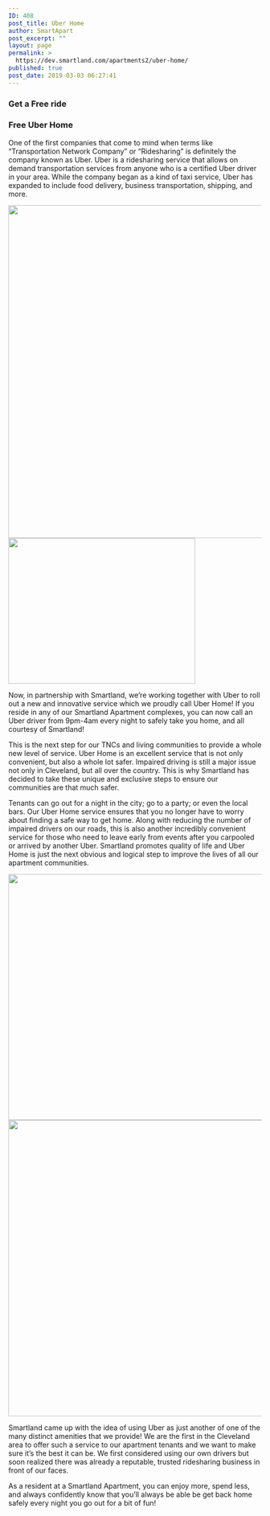 ```yaml
---
ID: 408
post_title: Uber Home
author: SmartApart
post_excerpt: ""
layout: page
permalink: >
  https://dev.smartland.com/apartments2/uber-home/
published: true
post_date: 2019-03-03 06:27:41
---
```

<h3>Get a Free ride</h3>		
			<h3>Free Uber Home</h3>		
		<p>One of the first companies that come to mind when terms like “Transportation Network Company” or “Ridesharing” is definitely the company known as Uber. Uber is a ridesharing service that allows on demand transportation services from anyone who is a certified Uber driver in your area. While the company began as a kind of taxi service, Uber has expanded to include food delivery, business transportation, shipping, and more.</p>		
										<img width="1000" height="663" src="https://dev.smartland.com/apartments2/wp-content/uploads/2019/03/Automobile.jpg" alt="" srcset="https://dev.smartland.com/apartments2/wp-content/uploads/2019/03/Automobile.jpg 1000w, https://dev.smartland.com/apartments2/wp-content/uploads/2019/03/Automobile-300x199.jpg 300w, https://dev.smartland.com/apartments2/wp-content/uploads/2019/03/Automobile-768x509.jpg 768w" sizes="(max-width: 1000px) 100vw, 1000px" />											
										<img width="372" height="290" src="https://dev.smartland.com/apartments2/wp-content/uploads/2019/03/RS-G979B-40.jpg" alt="" srcset="https://dev.smartland.com/apartments2/wp-content/uploads/2019/03/RS-G979B-40.jpg 372w, https://dev.smartland.com/apartments2/wp-content/uploads/2019/03/RS-G979B-40-300x234.jpg 300w" sizes="(max-width: 372px) 100vw, 372px" />											
		<p>Now, in partnership with Smartland, we’re working together with Uber to roll out a new and innovative service which we proudly call Uber Home! If you reside in any of our Smartland Apartment complexes, you can now call an Uber driver from 9pm-4am every night to safely take you home, and all courtesy of Smartland!</p><p>This is the next step for our TNCs and living communities to provide a whole new level of service. Uber Home is an excellent service that is not only convenient, but also a whole lot safer. Impaired driving is still a major issue not only in Cleveland, but all over the country. This is why Smartland has decided to take these unique and exclusive steps to ensure our communities are that much safer.</p><p>Tenants can go out for a night in the city; go to a party; or even the local bars. Our Uber Home service ensures that you no longer have to worry about finding a safe way to get home. Along with reducing the number of impaired drivers on our roads, this is also another incredibly convenient service for those who need to leave early from events after you carpooled or arrived by another Uber. Smartland promotes quality of life and Uber Home is just the next obvious and logical step to improve the lives of all our apartment communities.</p>		
										<img width="768" height="490" src="https://dev.smartland.com/apartments2/wp-content/uploads/2019/03/purepng.com-audiaudicarluxurious-carprofessional-carwhite-audired-audi-1701527409431xd6jm-768x490.png" alt="" srcset="https://dev.smartland.com/apartments2/wp-content/uploads/2019/03/purepng.com-audiaudicarluxurious-carprofessional-carwhite-audired-audi-1701527409431xd6jm-768x490.png 768w, https://dev.smartland.com/apartments2/wp-content/uploads/2019/03/purepng.com-audiaudicarluxurious-carprofessional-carwhite-audired-audi-1701527409431xd6jm-300x191.png 300w, https://dev.smartland.com/apartments2/wp-content/uploads/2019/03/purepng.com-audiaudicarluxurious-carprofessional-carwhite-audired-audi-1701527409431xd6jm.png 800w" sizes="(max-width: 768px) 100vw, 768px" />											
										<img width="768" height="590" src="https://dev.smartland.com/apartments2/wp-content/uploads/2019/03/Cat-walking-for-web-768x590.jpg" alt="" srcset="https://dev.smartland.com/apartments2/wp-content/uploads/2019/03/Cat-walking-for-web-768x590.jpg 768w, https://dev.smartland.com/apartments2/wp-content/uploads/2019/03/Cat-walking-for-web-300x230.jpg 300w, https://dev.smartland.com/apartments2/wp-content/uploads/2019/03/Cat-walking-for-web-1024x786.jpg 1024w, https://dev.smartland.com/apartments2/wp-content/uploads/2019/03/Cat-walking-for-web.jpg 1485w" sizes="(max-width: 768px) 100vw, 768px" />											
		<p>Smartland came up with the idea of using Uber as just another of one of the many distinct amenities that we provide! We are the first in the Cleveland area to offer such a service to our apartment tenants and we want to make sure it’s the best it can be. We first considered using our own drivers but soon realized there was already a reputable, trusted ridesharing business in front of our faces.</p><p>As a resident at a Smartland Apartment, you can enjoy more, spend less, and always confidently know that you’ll always be able be get back home safely every night you go out for a bit of fun!</p>